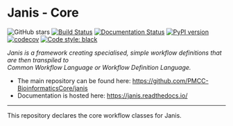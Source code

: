 

# Janis - Core

![GitHub stars](https://img.shields.io/github/stars/PMCC-BioinformaticsCore/janis.svg?style=social)  [![Build Status](https://travis-ci.org/PMCC-BioinformaticsCore/janis-core.svg?branch=master)](https://travis-ci.org/PMCC-BioinformaticsCore/janis-core)  [![Documentation Status](https://readthedocs.org/projects/janis/badge/?version=latest)](https://janis.readthedocs.io/en/latest/?badge=latest)  [![PyPI version](https://badge.fury.io/py/janis-pipelines.core.svg)](https://badge.fury.io/py/janis-pipelines.core)  [![codecov](https://codecov.io/gh/PMCC-BioinformaticsCore/janis-core/branch/master/graph/badge.svg)](https://codecov.io/gh/PMCC-BioinformaticsCore/janis-core) [![Code style: black](https://img.shields.io/badge/code%20style-black-000000.svg)](https://github.com/ambv/black)

_Janis is a framework creating specialised, simple workflow definitions that are then transpiled to   
Common Workflow Language or Workflow Definition Language._  

- The main repository can be found here: https://github.com/PMCC-BioinformaticsCore/janis
- Documentation is hosted here: https://janis.readthedocs.io/  
  
---

This repository declares the core workflow classes for Janis. 